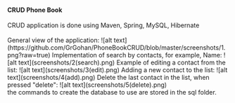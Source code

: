 <h4>CRUD Phone Book</h4>
CRUD application is done using Maven, Spring, MySQL, Hibernate<br>
<br>
General view of the application:
![alt text](https://github.com/GrGohan/PhoneBookCRUD/blob/master/screenshots/1.png?raw=true)
Implementation of search by contacts, for example, Name:
![alt text](screenshots/2(search).png)
Example of editing a contact from the list:
![alt text](screenshots/3(edit).png)
Adding a new contact to the list:
![alt text](screenshots/4(add).png)
Delete the last contact in the list, when pressed "delete":
![alt text](screenshots/5(delete).png)
<br>
the commands to create the database to use are stored in the sql folder.
